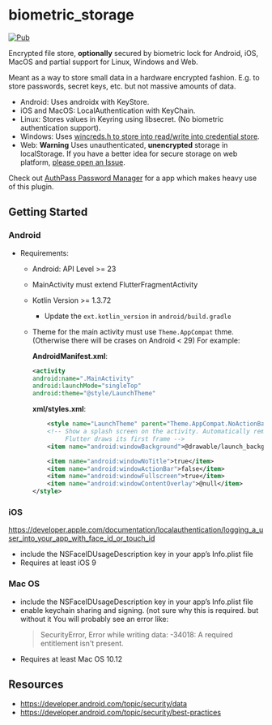 # biometric_storage

[![Pub](https://img.shields.io/pub/v/biometric_storage?color=green)](https://pub.dev/packages/biometric_storage/)

Encrypted file store, **optionally** secured by biometric lock 
for Android, iOS, MacOS and partial support for Linux, Windows and Web. 

Meant as a way to store small data in a hardware encrypted fashion. E.g. to 
store passwords, secret keys, etc. but not massive amounts
of data.

* Android: Uses androidx with KeyStore.
* iOS and MacOS: LocalAuthentication with KeyChain.
* Linux: Stores values in Keyring using libsecret. (No biometric authentication support).
* Windows: Uses [wincreds.h to store into read/write into credential store](https://docs.microsoft.com/en-us/windows/win32/api/wincred/).
* Web: **Warning** Uses unauthenticated, **unencrypted** storage in localStorage.
  If you have a better idea for secure storage on web platform, [please open an Issue](https://github.com/authpass/biometric_storage/issues).

Check out [AuthPass Password Manager](https://authpass.app/) for a app which 
makes heavy use of this plugin.

## Getting Started

### Android
* Requirements:
  * Android: API Level >= 23
  * MainActivity must extend FlutterFragmentActivity
  * Kotlin Version >= 1.3.72
    * Update the `ext.kotlin_version` in `android/build.gradle`
  * Theme for the main activity must use `Theme.AppCompat` thme.
    (Otherwise there will be crases on Android < 29)
    For example: 
    
    **AndroidManifest.xml**:
    ```xml
    <activity
    android:name=".MainActivity"
    android:launchMode="singleTop"
    android:theme="@style/LaunchTheme"
    ```

    **xml/styles.xml**:
    ```xml
        <style name="LaunchTheme" parent="Theme.AppCompat.NoActionBar">
        <!-- Show a splash screen on the activity. Automatically removed when
             Flutter draws its first frame -->
        <item name="android:windowBackground">@drawable/launch_background</item>

        <item name="android:windowNoTitle">true</item>
        <item name="android:windowActionBar">false</item>
        <item name="android:windowFullscreen">true</item>
        <item name="android:windowContentOverlay">@null</item>
    </style>
    ```

### iOS

https://developer.apple.com/documentation/localauthentication/logging_a_user_into_your_app_with_face_id_or_touch_id

* include the NSFaceIDUsageDescription key in your app’s Info.plist file
* Requires at least iOS 9

### Mac OS

* include the NSFaceIDUsageDescription key in your app’s Info.plist file
* enable keychain sharing and signing. (not sure why this is required. but without it
    You will probably see an error like: 
    > SecurityError, Error while writing data: -34018: A required entitlement isn't present.
* Requires at least Mac OS 10.12

## Resources

* https://developer.android.com/topic/security/data
* https://developer.android.com/topic/security/best-practices

